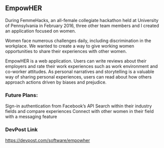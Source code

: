 ## EmpowHER
During FemmeHacks, an all-female collegiate hackathon held at University of Pennsylvania in February 2016, three other team members and I created an application focused on women.

Women face numerous challenges daily, including discrimination in the workplace. We wanted to create a way to give working women opportunities to share their experiences with other women.

EmpowHER is a web application. Users can write reviews about their employers and rate their work experiences such as work environment and co-worker attitudes. As personal narratives and storytelling is a valuable way of sharing personal experiences, users can read about how others approach actions driven by biases and prejudice.

### Future Plans:
Sign-in authentication from Facebook’s API
Search within their industry fields and compare experiences
Connect with other women in their field with a messaging feature

### DevPost Link
https://devpost.com/software/empowher
